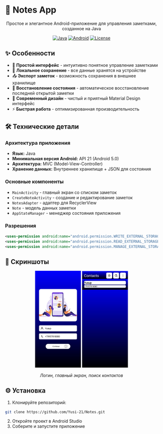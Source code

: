 # 📝 Notes App

<div align="center">

Простое и элегантное Android-приложение для управления заметками, созданное на Java

[![Java](https://img.shields.io/badge/Java-ED8B00?style=for-the-badge&logo=java&logoColor=white)](https://java.com)
[![Android](https://img.shields.io/badge/Android-3DDC84?style=for-the-badge&logo=android&logoColor=white)](https://android.com)
[![License](https://img.shields.io/badge/License-MIT-blue.svg?style=for-the-badge)](LICENSE)

</div>

## ✨ Особенности

- 🎯 **Простой интерфейс** - интуитивно понятное управление заметками
- 💾 **Локальное сохранение** - все данные хранятся на устройстве
- 📤 **Экспорт заметок** - возможность сохранения в внешнее хранилище
- 🔄 **Восстановление состояния** - автоматическое восстановление последней открытой заметки
- 🎨 **Современный дизайн** - чистый и приятный Material Design интерфейс
- ⚡ **Быстрая работа** - оптимизированная производительность

## 🛠 Технические детали

### Архитектура приложения
- **Язык:** Java
- **Минимальная версия Android:** API 21 (Android 5.0)
- **Архитектура:** MVC (Model-View-Controller)
- **Хранение данных:** Внутреннее хранилище + JSON для состояния

### Основные компоненты
- `MainActivity` - главный экран со списком заметок
- `CreateNoteActivity` - создание и редактирование заметок
- `NotesAdapter` - адаптер для RecyclerView
- `Note` - модель данных заметки
- `AppStateManager` - менеджер состояния приложения

### Разрешения
```xml
<uses-permission android:name="android.permission.WRITE_EXTERNAL_STORAGE"/>
<uses-permission android:name="android.permission.READ_EXTERNAL_STORAGE"/>
<uses-permission android:name="android.permission.MANAGE_EXTERNAL_STORAGE"/>
```

## 📸 Скриншоты

<div align="center">

<img src="https://github.com/Yusi-21/Contacts/raw/main/app/src/main/res/drawable/screenshot_1.jpg" width="30%" alt="screen1"/>

<img src="https://github.com/Yusi-21/Contacts/raw/main/app/src/main/res/drawable/screenshot_2.jpg" width="30%" alt="screen2"/>

*Логин, главный экран, поиск контактов*
</div>

## ⚙ Установка
1. Клонируйте репозиторий:
```bash
git clone https://github.com/Yusi-21/Notes.git
```
2. Откройте проект в Android Studio
3. Соберите и запустите приложение
